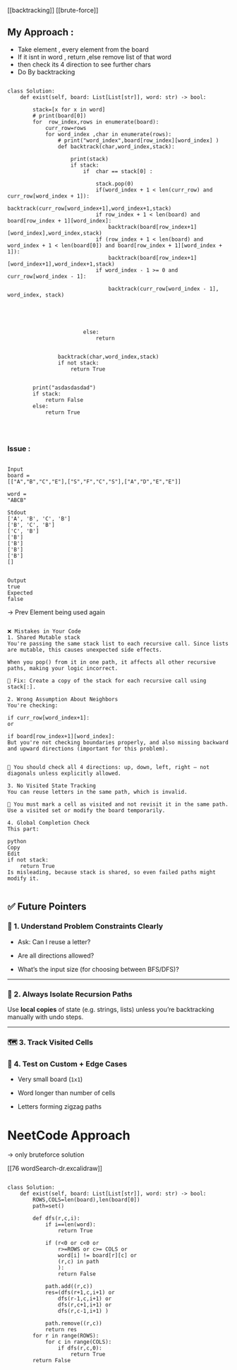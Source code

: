 [[backtracking]]
[[brute-force]]


## My Approach :

- Take element , every element from the board
- If it isnt in word , return ,else remove list of that word
- then check its 4 direction to see further chars
- Do By backtracking


```

class Solution:
    def exist(self, board: List[List[str]], word: str) -> bool:
        
        stack=[x for x in word]
        # print(board[0])
        for  row_index,rows in enumerate(board):
            curr_row=rows
            for word_index ,char in enumerate(rows):
                # print("word_index",board[row_index][word_index] )
                def backtrack(char,word_index,stack):
                    
                    print(stack)
                    if stack:
                        if  char == stack[0] :
                            
                            stack.pop(0)
                            if(word_index + 1 < len(curr_row) and curr_row[word_index + 1]):
                                backtrack(curr_row[word_index+1],word_index+1,stack)
                            if row_index + 1 < len(board) and board[row_index + 1][word_index]:
                                backtrack(board[row_index+1][word_index],word_index,stack)
                            if (row_index + 1 < len(board) and word_index + 1 < len(board[0]) and board[row_index + 1][word_index + 1]):
                                backtrack(board[row_index+1][word_index+1],word_index+1,stack)
                            if word_index - 1 >= 0 and curr_row[word_index - 1]:

                                backtrack(curr_row[word_index - 1], word_index, stack)
                            




                        else:
                            return

                    
                backtrack(char,word_index,stack)
                if not stack:
                    return True


        print("asdasdasdad")
        if stack:
            return False
        else:
            return True

                        
                    

```


### Issue :

```

Input
board =
[["A","B","C","E"],["S","F","C","S"],["A","D","E","E"]]

word =
"ABCB"

Stdout
['A', 'B', 'C', 'B']
['B', 'C', 'B']
['C', 'B']
['B']
['B']
['B']
['B']
[]


Output
true
Expected
false
```

-> Prev Element being used again 


```

❌ Mistakes in Your Code
1. Shared Mutable stack
You're passing the same stack list to each recursive call. Since lists are mutable, this causes unexpected side effects.

When you pop() from it in one path, it affects all other recursive paths, making your logic incorrect.

🔧 Fix: Create a copy of the stack for each recursive call using stack[:].

2. Wrong Assumption About Neighbors
You're checking:

if curr_row[word_index+1]:
or

if board[row_index+1][word_index]:
But you're not checking boundaries properly, and also missing backward and upward directions (important for this problem).


🔧 You should check all 4 directions: up, down, left, right — not diagonals unless explicitly allowed.

3. No Visited State Tracking
You can reuse letters in the same path, which is invalid.

🔧 You must mark a cell as visited and not revisit it in the same path. Use a visited set or modify the board temporarily.

4. Global Completion Check
This part:

python
Copy
Edit
if not stack:
    return True
Is misleading, because stack is shared, so even failed paths might modify it.


```




## ✅ Future Pointers

### 🧠 1. Understand Problem Constraints Clearly

- Ask: Can I reuse a letter?
    
- Are all directions allowed?
    
- What’s the input size (for choosing between BFS/DFS)?
    

---

### 🧱 2. Always Isolate Recursion Paths

Use **local copies** of state (e.g. strings, lists) unless you’re backtracking manually with undo steps.

---

### 🗺️ 3. Track Visited Cells

### 🧪 4. Test on Custom + Edge Cases

- Very small board (`1x1`)
    
- Word longer than number of cells
    
- Letters forming zigzag paths


# NeetCode Approach

-> only bruteforce solution

[[76 wordSearch-dr.excalidraw]]


```

class Solution:
    def exist(self, board: List[List[str]], word: str) -> bool:
        ROWS,COLS=len(board),len(board[0])
        path=set()

        def dfs(r,c,i):
            if i==len(word):
                return True
            
            if (r<0 or c<0 or
                r>=ROWS or c>= COLS or
                word[i] != board[r][c] or
                (r,c) in path
                ):
                return False

            path.add((r,c))
            res=(dfs(r+1,c,i+1) or
                dfs(r-1,c,i+1) or
                dfs(r,c+1,i+1) or
                dfs(r,c-1,i+1) )

            path.remove((r,c))
            return res
        for r in range(ROWS):
            for c in range(COLS):
                if dfs(r,c,0):
                    return True
        return False

        
```